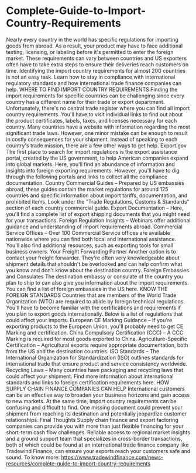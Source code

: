 # Complete-Guide-to-Import-Country-Requirements
Nearly every country in the world has specific regulations for importing goods from abroad. As a result, your product may have to face additional testing, licensing, or labeling before it's permitted to enter the foreign market. These requirements can vary between countries and US exporters often have to take extra steps to ensure their deliveries reach customers on time. Identifying the import country requirements for almost 200 countries is not an easy task. Learn how to stay in compliance with international regulatory standards and how international trade finance companies can help. WHERE TO FIND IMPORT COUNTRY REQUIREMENTS Finding the import requirements for specific countries can be challenging since every country has a different name for their trade or export department. Unfortunately, there's no central trade register where you can find all import country requirements. You'll have to visit individual links to find out about the product certificates, labels, taxes, and licenses necessary for each country. Many countries have a website with information regarding the most significant trade laws. However, one minor mistake can be enough to result in costly consequences for your shipment. Instead of speaking to each country's trade mission, there are a few other ways to get help. Export.gov The first place to search for import regulations is the export assistance portal, created by the US government, to help American companies expand into global markets. Here, you'll find an abundance of information and insights into foreign exporting requirements. However, you'll have to dig through the following portals and links to collect all the compliance documentation. Country Commercial Guides – Prepared by US embassies abroad, these guides contain the market regulations for around 125 countries and specific information about import tariffs, documentation, and prohibited items. Look under the "Trade Regulations, Customs &amp; Standards" section of each country commercial guide. Export Documentation – Here, you'll find a complete list of export shipping documents that you might need for your transactions. Foreign Regulation Insights – Webinars offer additional guidance and understanding of import requirements abroad. Commercial Service Offices – Over 100 Commercial Service offices are available nationwide where you can find both local and international assistance. You'll also find additional resources, such as exporting tools for small business owners. Your Freight Forwarding Partner Another option is to contact your freight forwarder. They're often very knowledgeable about shipment details that shouldn't be overlooked and can help confirm what you know and don't know about the destination country. Foreign Embassies and Consulates The destination embassy or consulate of the country you plan to ship to can also give you information about the import requirements. You can find a list of foreign embassies in the US here. KNOW THE FOREIGN STANDARDS Countries that are members of the World Trade Organization (WTO) are required to abide by foreign technical regulations. You'll have to become familiar with the certifications and requirements if you plan to export goods internationally. Below is a list of regulations that could affect your imports. European CE Marking Guidance – If you're exporting products to the European Union, you'll probably need to get CE Marking and certification. China Compulsory Certification (CCC) – A CCC Marking is required for most goods exported to China. Agriculture-Specific Certification – Agricultural exports require appropriate documentation, both from the US and the destination countries. ISO Standards – The International Organization for Standardization (ISO) outlines standards for international trade that ensure product and service consistency worldwide. Recycling Laws – Many countries have packaging and recycling laws that could affect your shipment. Find more information about international standards and links to foreign certification requirements here. HOW SUPPLY CHAIN FINANCE COMPANIES CAN HELP International customers can be an effective way to broaden your business horizons and gain access to new markets. At the same time, import country requirements can be confusing and difficult to find. One missing document could prevent your shipment from reaching its destination and potentially jeopardize customer relationships. Final Thoughts Supply chain finance and export factoring companies can provide you with more than just flexible financing for your short-term cash flow challenges. Reliable access to regional market insights and a ground support team that specializes in cross-border transactions, both of which could be found at an international trade finance company like Tradewind Finance, can ensure your exports reach your customers safe and sound.  To know more: https://www.tradewindfinance.com/news-resources/complete-guide-to-import-country-requirements
